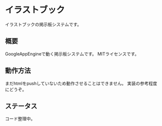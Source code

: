 イラストブック
=============

イラストブックの掲示板システムです。

概要
-------

GoogleAppEngineで動く掲示板システムです。
MITライセンスです。

動作方法
-------

まだhtmlをpushしていないため動作させることはできません。
実装の参考程度にどうぞ。

ステータス
-------

コード整理中。
